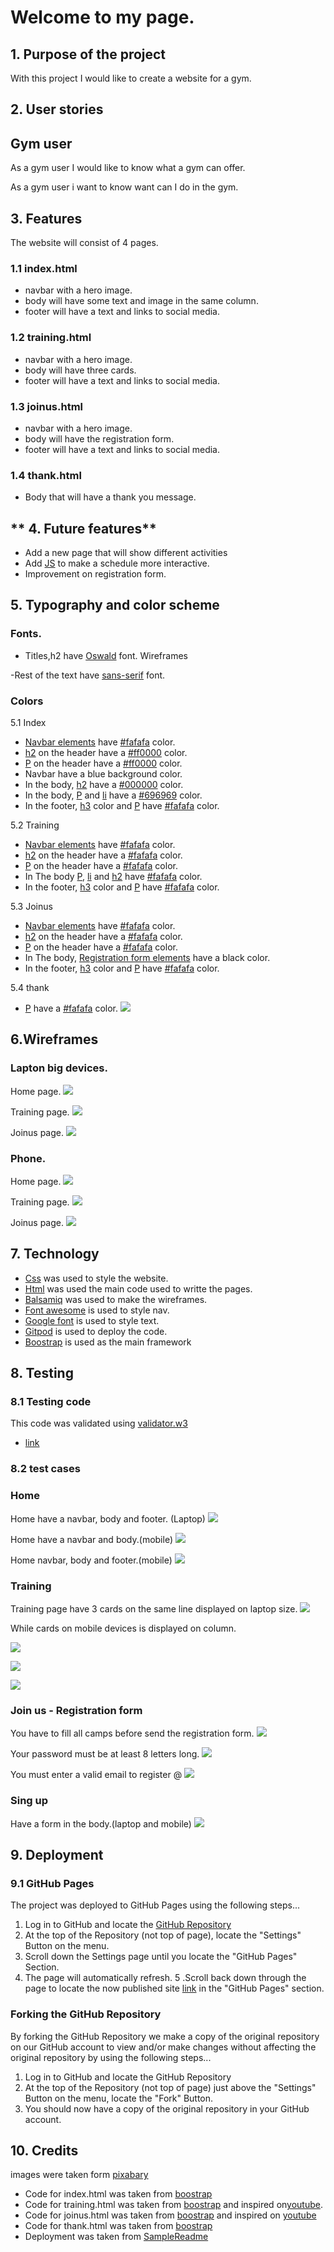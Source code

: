 
 #  **Welcome to my page.**


 ## **1. Purpose of the project**
With this project I would like to create a website for a gym.

## **2. User stories**
## Gym user
As a gym user I would like to know what a gym can offer.


As a gym user i want to know want can I do in the gym.



## **3. Features**

The website will consist of 4 pages.
### 1.1 index.html
 - navbar with a hero image.
 - body will have some text and image in the same column.
 - footer will have a text and links to social media.
 
 ### 1.2 training.html

  - navbar with a hero image.
 - body will have three cards.
 - footer will have a text and links to social media.

 ### 1.3 joinus.html

  - navbar with a hero image.
 - body will have the registration form.
 - footer will have a text and links to social media.

 ### 1.4 thank.html

 - Body that will have a thank you message.

## ** 4. Future features**

- Add a new page that will show different activities
- Add [JS](https://es.wikipedia.org/wiki/JavaScript) to make a schedule more interactive.
- Improvement on registration form. 

## **5. Typography and color scheme**

### Fonts.

- Titles,h2 have [Oswald](https://fonts.google.com/specimen/Oswald) font.
Wireframes

-Rest of the text have [sans-serif](https://fonts.google.com/?category=Sans+Serif) font.

### Colors
5.1 Index

- [Navbar elements](https://www.w3docs.com/learn-html/html-nav-tag.html) have [#fafafa](https://www.color-hex.com/color/fafafa) color.
- [h2](https://www.w3schools.com/tags/tag_hn.asp) on the  header have a [#ff0000](https://www.color-hex.com/color/ff0000) color.
- [P](https://www.w3docs.com/learn-html/html-p-tag.html) on the  header have a [#ff0000](https://www.color-hex.com/color/ff0000) color.
- Navbar have a blue background color.
- In the body, [h2](https://www.w3schools.com/tags/tag_hn.asp) have a  [#000000](https://www.color-hex.com/color/000000) color.
- In the body, [P](https://www.w3docs.com/learn-html/html-p-tag.html) and [li](https://www.w3schools.com/tags/tag_li.asp) have a [#696969](https://www.color-hex.com/color/696969) color.
- In the footer, [h3](https://icolorpalette.com/color/fff) color and [P](https://www.w3docs.com/learn-html/html-p-tag.html) have [#fafafa](https://www.color-hex.com/color/fafafa) color.

5.2 Training 

- [Navbar elements](https://www.w3docs.com/learn-html/html-nav-tag.html) have [#fafafa](https://www.color-hex.com/color/fafafa) color.
- [h2](https://www.w3schools.com/tags/tag_hn.asp) on the  header have a [#fafafa](https://www.color-hex.com/color/fafafa) color.
- [P](https://www.w3docs.com/learn-html/html-p-tag.html) on the  header have a [#fafafa](https://www.color-hex.com/color/fafafa) color.
- In The body [P](https://www.w3docs.com/learn-html/html-p-tag.html), [li](https://www.w3schools.com/tags/tag_li.asp) and [h2](https://www.w3schools.com/tags/tag_hn.asp) have [#fafafa](https://www.color-hex.com/color/fafafa) color.
- In the footer, [h3](https://icolorpalette.com/color/fff) color and [P](https://www.w3docs.com/learn-html/html-p-tag.html) have [#fafafa](https://www.color-hex.com/color/fafafa) color.

5.3 Joinus

- [Navbar elements](https://www.w3docs.com/learn-html/html-nav-tag.html) have [#fafafa](https://www.color-hex.com/color/fafafa) color.
- [h2](https://www.w3schools.com/tags/tag_hn.asp) on the  header have a [#fafafa](https://www.color-hex.com/color/fafafa) color.
- [P](https://www.w3docs.com/learn-html/html-p-tag.html) on the  header have a [#fafafa](https://www.color-hex.com/color/fafafa) color.
- In The body, [Registration form elements](https://www.w3schools.com/howto/howto_css_register_form.asp) have a black color.
- In the footer, [h3](https://icolorpalette.com/color/fff) color and [P](https://www.w3docs.com/learn-html/html-p-tag.html) have [#fafafa](https://www.color-hex.com/color/fafafa) color.

5.4 thank
- [P](https://www.w3docs.com/learn-html/html-p-tag.html) have a [#fafafa](https://www.color-hex.com/color/fafafa) color.
![](images/wireframes/home.png)

## **6.Wireframes**
### Lapton big devices.

 Home page.
![](photos/wireframes/Home.png)
 
 Training page.
![](photos/wireframes/training.png)

Joinus page.
![](photos/wireframes/joinus.png)

### Phone.

 Home page.
![](photos/wireframes/home-phone.png)
 
 Training page.
![](photos/wireframes/training-phone.png)

Joinus page.
![](photos/wireframes/joinus-phone.png)

## **7. Technology**

- [Css](https://www.w3.org/Style/CSS/Overview.en.html) was used to style the website.
- [Html](https://en.wikipedia.org/wiki/HTML) was used the main code used to writte the pages.
- [Balsamiq](https://balsamiq.com/) was used to make the wireframes.
- [Font awesome](https://fontawesome.com/v4.7.0/icon/bars) is used to style nav.
- [Google font](https://fonts.google.com/)  is used to style text.
- [Gitpod](https://www.gitpod.io/) is used to deploy the code.
- [Boostrap](https://getbootstrap.com/docs/4.5/getting-started/introduction/) is used as the main framework

## **8. Testing**
 ### 8.1 Testing code
 This code was validated using [validator.w3](https://validator.w3.org/)
 - [link](https://validator.w3.org/nu/?doc=https%3A%2F%2Fwaltercarreno.github.io%2Fcss-html%2F) 
 ### 8.2 test cases
 ### Home
  Home have a navbar, body and footer. (Laptop)
 ![](photos/screenshoots/home.png)
   
   Home have a navbar and body.(mobile)
![](photos/screenshoots/home-phone.png)
 
  Home  navbar, body and footer.(mobile)
  ![](photos/screenshoots/home-phonefooter.png)

  ### Training
  Training page have 3 cards on the same line displayed on laptop size.
  ![](photos/screenshoots/cards.png)
  
  While cards on mobile devices is displayed on column.

  ![](photos/screenshoots/cards-phone0.png)

  ![](photos/screenshoots/cards-phone1.png)
  
  ![](photos/screenshoots/cards-phone2.png)

 ### Join us - Registration form
You have to fill all camps before send the registration form.
![](photos/screenshoots/registrationform.jpg)

Your password must be at least 8 letters long.
![](photos/screenshoots/password.jpg)

You must enter a valid email to register @
![](photos/screenshoots/@email.jpg)

### Sing up 
Have a form in the body.(laptop and mobile)
![](photos/screenshoots/singup.png)
## **9. Deployment**
### 9.1 GitHub Pages
The project was deployed to GitHub Pages using the following steps...

1. Log in to GitHub and locate the [GitHub Repository](https://github.com/)
2. At the top of the Repository (not top of page), locate the "Settings" Button on the menu.
3. Scroll down the Settings page until you locate the "GitHub Pages" Section.
4. The page will automatically refresh.
5 .Scroll back down through the page to locate the now published site [link](https://waltercarreno.github.io/css-html/) in the "GitHub Pages" section.

### Forking the GitHub Repository
By forking the GitHub Repository we make a copy of the original repository on our GitHub account to view and/or make changes without affecting the original repository by using the following steps...

1. Log in to GitHub and locate the GitHub Repository
2. At the top of the Repository (not top of page) just above the "Settings" Button on the menu, locate the "Fork" Button.
3. You should now have a copy of the original repository in your GitHub account.

## 10. Credits
 
 images were taken form [pixabary](https://pixabay.com/es/)

- Code for index.html was taken from [boostrap](https://getbootstrap.com/docs/4.2/getting-started/introduction/)
- Code for training.html was taken from  [boostrap](https://getbootstrap.com/docs/4.2/getting-started/introduction/) and inspired on[youtube](https://www.youtube.com/watch?v=yzRgUUFSGOs&t=182s).
- Code for joinus.html was taken from [boostrap](https://getbootstrap.com/docs/4.2/getting-started/introduction/) and inspired on [youtube](https://www.youtube.com/watch?v=qVGMtFvk1so)
- Code for thank.html was taken from [boostrap](https://getbootstrap.com/docs/4.2/getting-started/introduction/)
- Deployment was taken from [SampleReadme](https://github.com/Code-Institute-Solutions/SampleREADME)